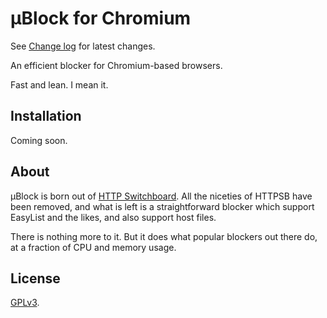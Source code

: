 # µBlock for Chromium

See [Change log](https://github.com/gorhill/uBlock/wiki/Change-log) for latest changes.

An efficient blocker for Chromium-based browsers.

Fast and lean. I mean it.

## Installation

Coming soon.

## About

µBlock is born out of [HTTP Switchboard](https://github.com/gorhill/httpswitchboard).
All the niceties of HTTPSB have been removed, and what is left is a straightforward
blocker which support EasyList and the likes, and also support host files.

There is nothing more to it. But it does what popular blockers out there do, at a
fraction of CPU and memory usage.

## License

<a href="https://github.com/gorhill/httpswitchboard/blob/master/LICENSE.txt">GPLv3</a>.
